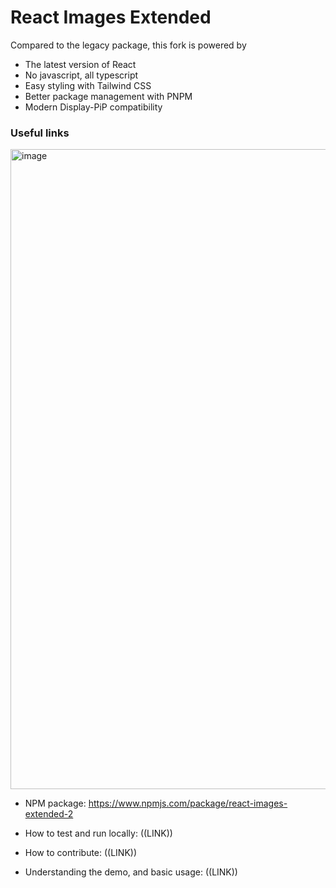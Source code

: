 # React Images Extended

Compared to the legacy package, this fork is powered by
- The latest version of React
- No javascript, all typescript
- Easy styling with Tailwind CSS
- Better package management with PNPM
- Modern Display-PiP compatibility

### Useful links

<img width="1024" height="1024" alt="image" src="https://github.com/user-attachments/assets/e476fcea-ad28-43ce-b3dc-e185510dfbac" />


- NPM package: https://www.npmjs.com/package/react-images-extended-2

- How to test and run locally: ((LINK))

- How to contribute: ((LINK))

- Understanding the demo, and basic usage: ((LINK))

